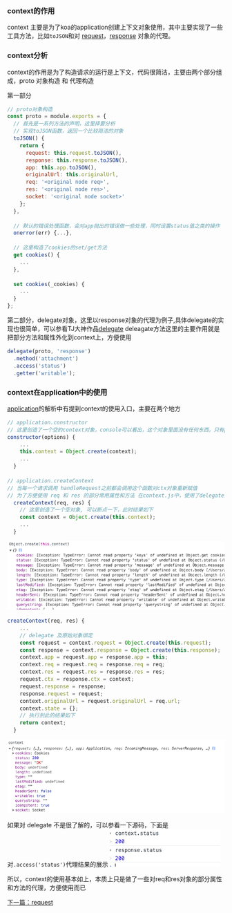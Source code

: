 ### context的作用
context 主要是为了koa的application创建上下文对象使用，其中主要实现了一些工具方法，比如```toJSON```和对 [request](./request.md)，[response](./response.md)
对象的代理。

### context分析
context的作用是为了构造请求的运行是上下文，代码很简洁，主要由两个部分组成，proto 对象构造 和 代理构造

第一部分
```javascript 1.8
// proto对象构造
const proto = module.exports = {
  // 首先是一系列方法的声明，这里择要分析
  // 实现toJSON函数，返回一个比较简洁的对象
  toJSON() {
    return {
      request: this.request.toJSON(),
      response: this.response.toJSON(),
      app: this.app.toJSON(),
      originalUrl: this.originalUrl,
      req: '<original node req>',
      res: '<original node res>',
      socket: '<original node socket>'
    };
  },

  // 默认的错误处理函数，会对app抛出的错误做一些处理，同时设置status值之类的操作
  onerror(err) {...},

  // 这里构造了cookies的set/get方法
  get cookies() {
    ...
  },

  set cookies(_cookies) {
    ...
  }
};
```

第二部分，delegate对象，这里以response对象的代理为例子,具体delegate的实现也很简单，可以参看TJ大神作品[delegate](https://github.com/tj/node-delegates)
deleagate方法这里的主要作用就是把部分方法和属性外化到context上，方便使用

```javascript 1.8
delegate(proto, 'response')
  .method('attachment') 
  .access('status')
  .getter('writable');
```


### context在application中的使用
[application](./application.md)的解析中有提到context的使用入口，主要在两个地方

```javascript 1.8
// application.constructor
// 这里创造了一个空的context对象，console可以看出，这个对象里面没有任何东西，只有prototype上挂了一堆东西
constructor(options) {
    ...
    this.context = Object.create(context);
    ...
  }

// application.createContext
// 当每一个请求调用 handleRequest之前都会调用这个函数对ctx对象重新赋值
// 为了方便使用 req 和 res 的部分常用属性和方法 在context.js中，使用了delegate对 resonse 和 request 对象进行代理
  createContext(req, res) {
    // 这里创造了一个空对象, 可以断点一下，此时结果如下
    const context = Object.create(this.context);
    ...
  }
```

![执行到此的结果](/assets/koa-context1.png)
```javascript 1.8
createContext(req, res) {
    ...
    // delegate 及原始对象绑定
    const request = context.request = Object.create(this.request);
    const response = context.response = Object.create(this.response);
    context.app = request.app = response.app = this;
    context.req = request.req = response.req = req;
    context.res = request.res = response.res = res;
    request.ctx = response.ctx = context;
    request.response = response;
    response.request = request;
    context.originalUrl = request.originalUrl = req.url;
    context.state = {};
    // 执行到此的结果如下
    return context;
  }
```
![执行到此的结果](/assets/koa-context2.png)

如果对 delegate 不是很了解的，可以参看一下源码，下面是对```.access('status')```代理结果的展示
![执行到此的结果](/assets/koa-context3.png)

所以，context的使用基本如上，本质上只是做了一些对req和res对象的部分属性和方法的代理，方便使用而已

[下一篇：request](./request.md)
